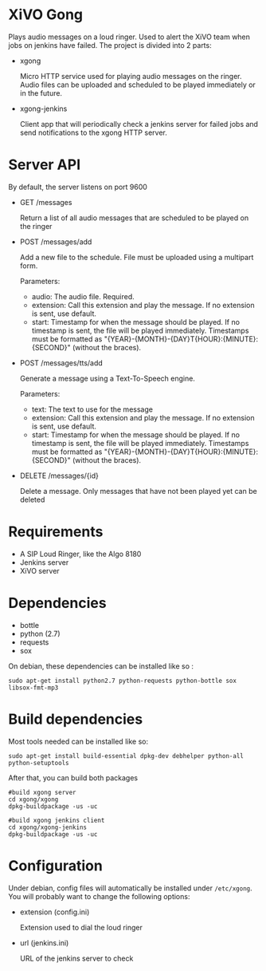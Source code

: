 XiVO Gong
=========

Plays audio messages on a loud ringer. Used to alert the XiVO team when jobs on
jenkins have failed. The project is divided into 2 parts:

 * xgong

    Micro HTTP service used for playing audio messages on the ringer. Audio
    files can be uploaded and scheduled to be played immediately or in the
    future.

 * xgong-jenkins

    Client app that will periodically check a jenkins server for failed jobs
    and send notifications to the xgong HTTP server.

Server API
==========

By default, the server listens on port 9600

 * GET /messages

    Return a list of all audio messages that are scheduled to be played on the ringer

 * POST /messages/add

    Add a new file to the schedule. File must be uploaded using a multipart form.

    Parameters:

    * audio: The audio file. Required.
    * extension: Call this extension and play the message. If no extension is sent, use default.
    * start: Timestamp for when the message should be played. If no timestamp
      is sent, the file will be played immediately. Timestamps must be formatted as
      "{YEAR}-{MONTH}-{DAY}T{HOUR}:{MINUTE}:{SECOND}" (without the braces).

 * POST /messages/tts/add

    Generate a message using a Text-To-Speech engine.

    Parameters:

    * text: The text to use for the message
    * extension: Call this extension and play the message. If no extension is sent, use default.
    * start: Timestamp for when the message should be played. If no timestamp
      is sent, the file will be played immediately. Timestamps must be formatted as
      "{YEAR}-{MONTH}-{DAY}T{HOUR}:{MINUTE}:{SECOND}" (without the braces).

 * DELETE /messages/{id}

    Delete a message. Only messages that have not been played yet can be deleted


Requirements
============

 * A SIP Loud Ringer, like the Algo 8180
 * Jenkins server
 * XiVO server

Dependencies
============

 * bottle
 * python (2.7)
 * requests
 * sox

On debian, these dependencies can be installed like so :

    sudo apt-get install python2.7 python-requests python-bottle sox libsox-fmt-mp3


Build dependencies
==================

Most tools needed can be installed like so:

    sudo apt-get install build-essential dpkg-dev debhelper python-all python-setuptools

After that, you can build both packages

    #build xgong server
    cd xgong/xgong
    dpkg-buildpackage -us -uc

    #build xgong jenkins client
    cd xgong/xgong-jenkins
    dpkg-buildpackage -us -uc


Configuration
=============

Under debian, config files will automatically be installed under `/etc/xgong`.
You will probably want to change the following options:

 * extension (config.ini)

    Extension used to dial the loud ringer

 * url (jenkins.ini)

    URL of the jenkins server to check
